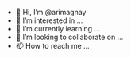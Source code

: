 - 👋 Hi, I’m @arimagnay
- 👀 I’m interested in ...
- 🌱 I’m currently learning ...
- 💞️ I’m looking to collaborate on ...
- 📫 How to reach me ...

<!---
arimagnay/arimagnay is a ✨ special ✨ repository because its `README.md` (this file) appears on your GitHub profile.
You can click the Preview link to take a look at your changes.
--->
